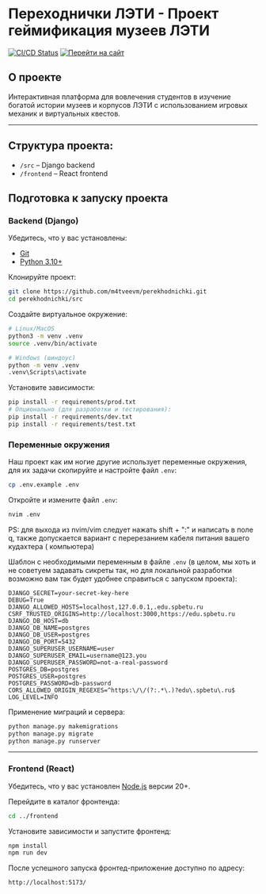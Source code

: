 # Переходнички ЛЭТИ - Проект геймификация музеев ЛЭТИ

[![CI/CD Status](https://github.com/m4tveevm/perekhodnichki/actions/workflows/deploy.yml/badge.svg)](https://github.com/m4tveevm/perekhodnichki/actions/workflows/deploy.yml)
[![Перейти на сайт](https://img.shields.io/badge/Перейти-на_сайт-blue)](https://spbetu.ru)
## О проекте

Интерактивная платформа для вовлечения студентов в изучение богатой истории
музеев и корпусов ЛЭТИ с использованием игровых механик и виртуальных квестов.

---

## Структура проекта:

- `/src` – Django backend
- `/frontend` – React frontend

## Подготовка к запуску проекта

### Backend (Django)

Убедитесь, что у вас установлены:

- [Git](https://git-scm.com/downloads)
- [Python 3.10+](https://www.python.org)

Клонируйте проект:

```sh
git clone https://github.com/m4tveevm/perekhodnichki.git
cd perekhodnichki/src
```

Создайте виртуальное окружение:

```sh
# Linux/MacOS
python3 -m venv .venv
source .venv/bin/activate

# Windows (шиндоус)
python -m venv .venv
.venv\Scripts\activate
```

Установите зависимости:

```sh
pip install -r requirements/prod.txt
# Опционально (для разработки и тестирования):
pip install -r requirements/dev.txt
pip install -r requirements/test.txt
```

### Переменные окружения

Наш проект как им ногие другие использует переменные окружения, для их задачи
скопируйте и настройте файл `.env`:

```sh
cp .env.example .env
```

Откройте и измените файл `.env`:

```sh
nvim .env
```

PS: для выхода из nvim/vim следует нажать shift + ":" и написать в поле q,
также допускается вариант с перерезанием кабеля питания вашего кудахтера (
компьютера)

Шаблон с необходимыми переменным в файле `.env` (в целом, мы хоть и не советуем
задавать сикреты так, но для локальной разработки возможно вам так будет удобнее
справиться с запуском проекта):

```env
DJANGO_SECRET=your-secret-key-here
DEBUG=True
DJANGO_ALLOWED_HOSTS=localhost,127.0.0.1,.edu.spbetu.ru
CSRF_TRUSTED_ORIGINS=http://localhost:3000,https://edu.spbetu.ru
DJANGO_DB_HOST=db
DJANGO_DB_NAME=postgres
DJANGO_DB_USER=postgres
DJANGO_DB_PORT=5432
DJANGO_SUPERUSER_USERNAME=user
DJANGO_SUPERUSER_EMAIL=username@123.you
DJANGO_SUPERUSER_PASSWORD=not-a-real-password
POSTGRES_DB=postgres
POSTGRES_USER=postgres
POSTGRES_PASSWORD=db-password
CORS_ALLOWED_ORIGIN_REGEXES=^https:\/\/(?:.*\.)?edu\.spbetu\.ru$
LOG_LEVEL=INFO
```

Применение миграций и сервера:

```sh
python manage.py makemigrations
python manage.py migrate
python manage.py runserver
```

---

### Frontend (React)

Убедитесь, что у вас установлен [Node.js](https://nodejs.org/) версии 20+.

Перейдите в каталог фронтенда:

```sh
cd ../frontend
```

Установите зависимости и запустите фронтенд:

```sh
npm install
npm run dev
```

После успешного запуска фронтед-приложение доступно по адресу:

```
http://localhost:5173/
```
